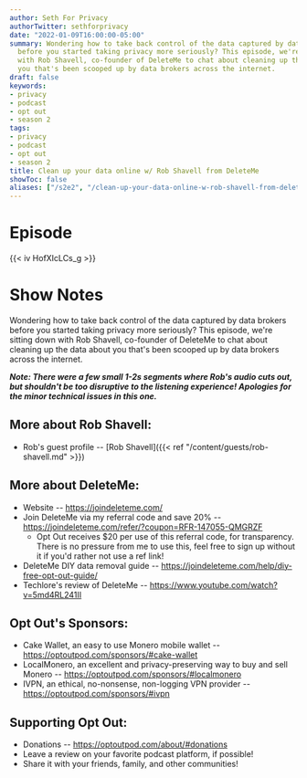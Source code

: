 ```yaml
---
author: Seth For Privacy
authorTwitter: sethforprivacy
date: "2022-01-09T16:00:00-05:00"
summary: Wondering how to take back control of the data captured by data brokers
  before you started taking privacy more seriously? This episode, we're sitting down
  with Rob Shavell, co-founder of DeleteMe to chat about cleaning up the data about
  you that's been scooped up by data brokers across the internet.
draft: false
keywords:
- privacy
- podcast
- opt out
- season 2
tags:
- privacy
- podcast
- opt out
- season 2
title: Clean up your data online w/ Rob Shavell from DeleteMe
showToc: false
aliases: ["/s2e2", "/clean-up-your-data-online-w-rob-shavell-from-deleteme"]
---
```


# Episode

<div id="buzzsprout-player-9846883"></div><script src="https://www.buzzsprout.com/1790481/9846883-clean-up-your-data-online-w-rob-shavell-from-deleteme.js?container_id=buzzsprout-player-9846883&player=small" type="text/javascript" charset="utf-8"></script>

{{< iv HofXIcLCs_g >}}

# Show Notes

Wondering how to take back control of the data captured by data brokers before you started taking privacy more seriously? This episode, we're sitting down with Rob Shavell, co-founder of DeleteMe to chat about cleaning up the data about you that's been scooped up by data brokers across the internet.

***Note: There were a few small 1-2s segments where Rob's audio cuts out, but shouldn't be too disruptive to the listening experience! Apologies for the minor technical issues in this one.***

## More about Rob Shavell:

- Rob's guest profile -- [Rob Shavell]({{< ref "/content/guests/rob-shavell.md" >}})

## More about DeleteMe:

- Website -- https://joindeleteme.com/
- Join DeleteMe via my referral code and save 20% -- https://joindeleteme.com/refer/?coupon=RFR-147055-QMGRZF
  - Opt Out receives $20 per use of this referral code, for transparency. There is no pressure from me to use this, feel free to sign up without it if you'd rather not use a ref link!
- DeleteMe DIY data removal guide -- https://joindeleteme.com/help/diy-free-opt-out-guide/
- Techlore's review of DeleteMe -- https://www.youtube.com/watch?v=5md4RL241II

## Opt Out's Sponsors:

- Cake Wallet, an easy to use Monero mobile wallet -- https://optoutpod.com/sponsors/#cake-wallet
- LocalMonero, an excellent and privacy-preserving way to buy and sell Monero -- https://optoutpod.com/sponsors/#localmonero
- IVPN, an ethical, no-nonsense, non-logging VPN provider -- https://optoutpod.com/sponsors/#ivpn

## Supporting Opt Out:

- Donations -- https://optoutpod.com/about/#donations
- Leave a review on your favorite podcast platform, if possible!
- Share it with your friends, family, and other communities!
